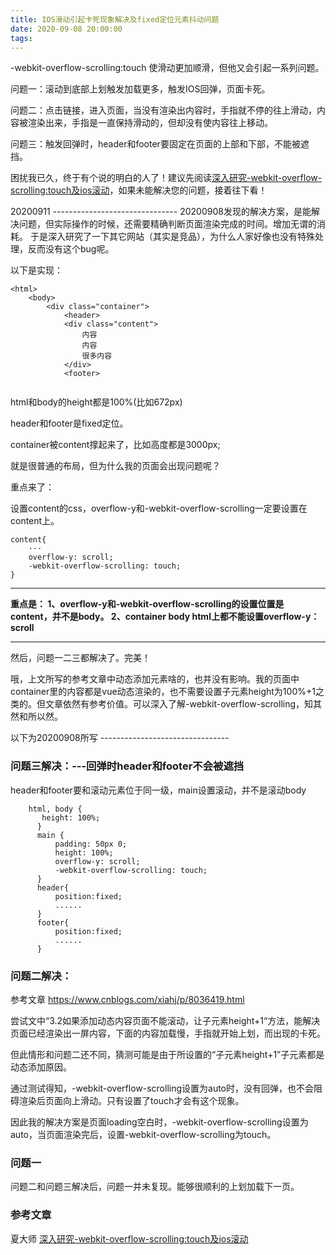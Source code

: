 ```yaml
---
title: IOS滑动引起卡死现象解决及fixed定位元素抖动问题
date: 2020-09-08 20:00:00
tags: 
---
```

-webkit-overflow-scrolling:touch 使滑动更加顺滑，但他又会引起一系列问题。

问题一：滚动到底部上划触发加载更多，触发IOS回弹，页面卡死。

问题二：点击链接，进入页面，当没有渲染出内容时，手指就不停的往上滑动，内容被渲染出来，手指是一直保持滑动的，但却没有使内容往上移动。

问题三：触发回弹时，header和footer要固定在页面的上部和下部，不能被遮挡。

<!--more-->
困扰我已久，终于有个说的明白的人了！建议先阅读[深入研究-webkit-overflow-scrolling:touch及ios滚动](https://www.cnblogs.com/xiahj/p/8036419.html)，如果未能解决您的问题，接着往下看！

20200911 -------------------------------
20200908发现的解决方案，是能解决问题，但实际操作的时候，还需要精确判断页面渲染完成的时间。增加无谓的消耗。
于是深入研究了一下其它网站（其实是竞品），为什么人家好像也没有特殊处理，反而没有这个bug呢。

以下是实现：

```
<html>
    <body>
        <div class="container">
            <header>
            <div class="content">
                内容
                内容
                很多内容
            </div>
            <footer>
        
```
html和body的height都是100%(比如672px)

header和footer是fixed定位。

container被content撑起来了，比如高度都是3000px;

就是很普通的布局，但为什么我的页面会出现问题呢？

重点来了：

设置content的css，overflow-y和-webkit-overflow-scrolling一定要设置在 content上。

```
content{
    ···
    overflow-y: scroll;
    -webkit-overflow-scrolling: touch;
}
```

***
**重点是：
1、overflow-y和-webkit-overflow-scrolling的设置位置是content，并不是body。
2、container body html上都不能设置overflow-y：scroll**

***

然后，问题一二三都解决了。完美！

哦，上文所写的参考文章中动态添加元素啥的，也并没有影响。我的页面中container里的内容都是vue动态渲染的，也不需要设置子元素height为100%+1之类的。但文章依然有参考价值。可以深入了解-webkit-overflow-scrolling，知其然和所以然。


以下为20200908所写 --------------------------------

### 问题三解决：---回弹时header和footer不会被遮挡

header和footer要和滚动元素位于同一级，main设置滚动，并不是滚动body

```
    html, body {
       height: 100%;
      }
      main {
          padding: 50px 0;
          height: 100%;
          overflow-y: scroll;
          -webkit-overflow-scrolling: touch;
      }
      header{
          position:fixed;
          ......
      }
      footer{
          position:fixed;
          ......
      }
```

### 问题二解决：

参考文章 https://www.cnblogs.com/xiahj/p/8036419.html

尝试文中“3.2如果添加动态内容页面不能滚动，让子元素height+1“方法，能解决页面已经渲染出一屏内容，下面的内容加载慢，手指就开始上划，而出现的卡死。

但此情形和问题二还不同，猜测可能是由于所设置的“子元素height+1”子元素都是动态添加原因。

通过测试得知，-webkit-overflow-scrolling设置为auto时，没有回弹，也不会阻碍渲染后页面向上滑动。只有设置了touch才会有这个现象。

因此我的解决方案是页面loading空白时，-webkit-overflow-scrolling设置为auto，当页面渲染完后，设置-webkit-overflow-scrolling为touch。

### 问题一

问题二和问题三解决后，问题一并未复现。能够很顺利的上划加载下一页。

### 参考文章

夏大师 [深入研究-webkit-overflow-scrolling:touch及ios滚动](https://www.cnblogs.com/xiahj/p/8036419.html)

